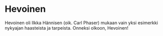 # Hevoinen

Hevoinen oli Ilkka Hännisen (oik. Carl Phaser) mukaan vain yksi esimerkki nykyajan haasteista ja tarpeista. Onneksi olkoon, Hevoinen!